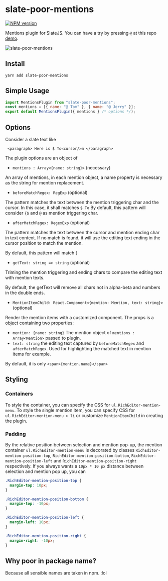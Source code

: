 # slate-poor-mentions

[![NPM version](https://badge.fury.io/js/slate-poor-mentions.svg)](http://badge.fury.io/js/slate-poor-mentions)

Mentions plugin for SlateJS. You can have a try by pressing `@` at this repo [demo](https://zhujinxuan.github.io/slate-sensible/).

![slate-poor-mentions](https://user-images.githubusercontent.com/746159/42059094-5a7392b8-7af0-11e8-8a11-650043a0de86.png)

## Install

```
yarn add slate-poor-mentions
```

## Simple Usage

```javascript
import MentionsPlugin from "slate-poor-mentions";
const mentions = [{ name: "@ Tom" }, { name: "@ Jerry" }];
export default MentionsPlugin({ mentions } /* options */);
```

## Options

Consider a slate text like

```
 <paragraph> Here is $ To<cursor/>m </paragraph>
```

The plugin options are an object of

- `mentions : Array<{name: string}>` (necessary)

An array of mentions, in each mention object, a name property is necessary as the string for mention replacement.

- `beforeMatchRegex: RegExp` (optional)

The pattern matches the text between the mention triggering char and the cursor. In this case, it shall matches `$ To`
By default, this pattern will consider `{$` and `@` as mention triggering char.

- `afterMatchRegex: RegexExp` (optional)

The pattern matches the text between the cursor and mention ending char in text context. If no match is found, it will use
the editing text ending in the cursor position to match the mention.

By default, this pattern will match `}`

- `getText: string => string` (optional)

Triming the mention triggering and ending chars to compare the editing text with mention texts.

By default, the getText will remove all chars not in alpha-beta and numbers in the double ends.

- `MentionItemChild: React.Component<{mention: Mention, text: string}>` (optional)

Render the mention items with a customized component. The props is a object containing two properties:

- `mention: {name: string}` The mention object of `mentions : Array<Mention>` passed to plugin.
- `text: string` the editing text captured by `beforeMatchRegex` and `afterMatchRegex`. Used for highlighting
  the matched text in mention items for example.

By default, it is only `<span>{mention.name}</span>`

## Styling

### Containers

To style the container, you can specify the CSS for `ul.RichEditor-mention-menu`. To style the single mention item,
you can specify CSS for `ul.RichEditor-mention-menu > li` or customize `MentionItemChild` in creating the plugin.

### Padding

By the relative position between selection and mention pop-up, the mention container `ul.RichEditor-mention-menu`
is decorated by classes
`RichEditor-mention-position-top`, `RichEditor-mention-position-bottom`, `RichEditor-mention-position-left` and
`RichEditor-mention-position-right` respectively. If you always wants a `10px * 10 px` distance between selection
and mention pop up, you can

```css
.RichEditor-mention-position-top {
  margin-top: 10px;
}

.RichEditor-mention-position-bottom {
  margin-top: -10px;
}

.RichEditor-mention-position-left {
  margin-left: 10px;
}

.RichEditor-mention-position-right {
  margin-right: -10px;
}
```

## Why poor in package name?

Because all sensible names are taken in npm. :lol
